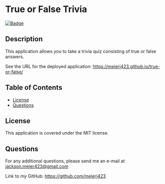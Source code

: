 # True or False Trivia

  [![Badge](https://img.shields.io/badge/License-MIT-black.svg)](https://opensource.org/licenses/MIT)
  

## Description 

This application allows you to take a trivia quiz consisting of true or false answers.

See the URL for the deployed application: https://meierj423.github.io/true-or-false/


## Table of Contents

* [License](#license)
* [Questions](#questions)


## License

This application is covered under the MIT license.


## Questions

For any additional questions, please send me an e-mail at jackson.meier423@gmail.com

Link to my GitHub: https://github.com/meierj423

